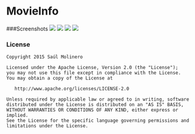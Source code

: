 # MovieInfo
###Screenshots
![](http://i.imgur.com/XSctlx9.jpg?1)
![](http://i.imgur.com/FWpS4qH.jpg?1)
![](http://i.imgur.com/gNq5jXa.jpg?1)
![](http://i.imgur.com/RdiXOtC.jpg?1)

### License

```
Copyright 2015 Saúl Molinero

Licensed under the Apache License, Version 2.0 (the "License");
you may not use this file except in compliance with the License.
You may obtain a copy of the License at

   http://www.apache.org/licenses/LICENSE-2.0

Unless required by applicable law or agreed to in writing, software
distributed under the License is distributed on an "AS IS" BASIS,
WITHOUT WARRANTIES OR CONDITIONS OF ANY KIND, either express or implied.
See the License for the specific language governing permissions and
limitations under the License.
